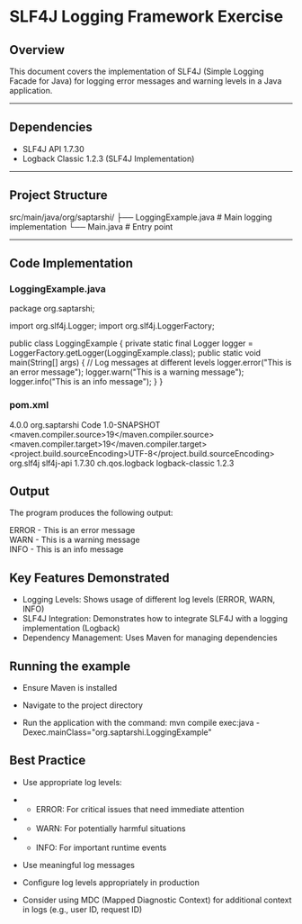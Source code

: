 # SLF4J Logging Framework Exercise

## Overview
This document covers the implementation of SLF4J (Simple Logging Facade for Java) for logging error messages and warning levels in a Java application.

---

## Dependencies
- SLF4J API 1.7.30  
- Logback Classic 1.2.3 (SLF4J Implementation)

---

## Project Structure

src/main/java/org/saptarshi/
├── LoggingExample.java # Main logging implementation
└── Main.java # Entry point


---

## Code Implementation

### LoggingExample.java

package org.saptarshi;

import org.slf4j.Logger;
import org.slf4j.LoggerFactory;

public class LoggingExample {
    private static final Logger logger = LoggerFactory.getLogger(LoggingExample.class);
    public static void main(String[] args) {
        // Log messages at different levels
        logger.error("This is an error message");
        logger.warn("This is a warning message");
        logger.info("This is an info message");
    }
}

### pom.xml

<?xml version="1.0" encoding="UTF-8"?>
<project xmlns="http://maven.apache.org/POM/4.0.0"
         xmlns:xsi="http://www.w3.org/2001/XMLSchema-instance"
         xsi:schemaLocation="http://maven.apache.org/POM/4.0.0 
         http://maven.apache.org/xsd/maven-4.0.0.xsd">
    <modelVersion>4.0.0</modelVersion>
    <groupId>org.saptarshi</groupId>
    <artifactId>Code</artifactId>
    <version>1.0-SNAPSHOT</version>
    <properties>
        <maven.compiler.source>19</maven.compiler.source>
        <maven.compiler.target>19</maven.compiler.target>
        <project.build.sourceEncoding>UTF-8</project.build.sourceEncoding>
    </properties>
    <dependencies>
        <!-- SLF4J API -->
        <dependency>
            <groupId>org.slf4j</groupId>
            <artifactId>slf4j-api</artifactId>
            <version>1.7.30</version>
        </dependency>
        <!-- Logback (SLF4J Implementation) -->
        <dependency>
            <groupId>ch.qos.logback</groupId>
            <artifactId>logback-classic</artifactId>
            <version>1.2.3</version>
        </dependency>
    </dependencies>
</project>

## Output

The program produces the following output:

ERROR - This is an error message  
WARN  - This is a warning message  
INFO  - This is an info message  

## Key Features Demonstrated

- Logging Levels: Shows usage of different log levels (ERROR, WARN, INFO)
- SLF4J Integration: Demonstrates how to integrate SLF4J with a logging implementation (Logback)
- Dependency Management: Uses Maven for managing dependencies

## Running the example 

- Ensure Maven is installed

- Navigate to the project directory

- Run the application with the command:
mvn compile exec:java -Dexec.mainClass="org.saptarshi.LoggingExample"

## Best Practice 

- Use appropriate log levels:

- - ERROR: For critical issues that need immediate attention

- - WARN: For potentially harmful situations

- - INFO: For important runtime events

- Use meaningful log messages
- Configure log levels appropriately in production
- Consider using MDC (Mapped Diagnostic Context) for additional context in logs (e.g., user ID, request ID) 
